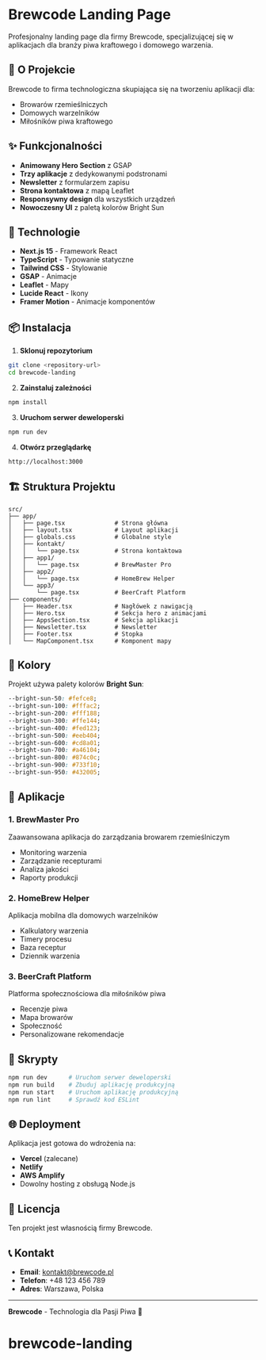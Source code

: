 # Brewcode Landing Page

Profesjonalny landing page dla firmy Brewcode, specjalizującej się w aplikacjach dla branży piwa kraftowego i domowego warzenia.

## 🍺 O Projekcie

Brewcode to firma technologiczna skupiająca się na tworzeniu aplikacji dla:

- Browarów rzemieślniczych
- Domowych warzelników
- Miłośników piwa kraftowego

## ✨ Funkcjonalności

- **Animowany Hero Section** z GSAP
- **Trzy aplikacje** z dedykowanymi podstronami
- **Newsletter** z formularzem zapisu
- **Strona kontaktowa** z mapą Leaflet
- **Responsywny design** dla wszystkich urządzeń
- **Nowoczesny UI** z paletą kolorów Bright Sun

## 🚀 Technologie

- **Next.js 15** - Framework React
- **TypeScript** - Typowanie statyczne
- **Tailwind CSS** - Stylowanie
- **GSAP** - Animacje
- **Leaflet** - Mapy
- **Lucide React** - Ikony
- **Framer Motion** - Animacje komponentów

## 📦 Instalacja

1. **Sklonuj repozytorium**

```bash
git clone <repository-url>
cd brewcode-landing
```

2. **Zainstaluj zależności**

```bash
npm install
```

3. **Uruchom serwer deweloperski**

```bash
npm run dev
```

4. **Otwórz przeglądarkę**

```
http://localhost:3000
```

## 🏗️ Struktura Projektu

```
src/
├── app/
│   ├── page.tsx              # Strona główna
│   ├── layout.tsx            # Layout aplikacji
│   ├── globals.css           # Globalne style
│   ├── kontakt/
│   │   └── page.tsx          # Strona kontaktowa
│   ├── app1/
│   │   └── page.tsx          # BrewMaster Pro
│   ├── app2/
│   │   └── page.tsx          # HomeBrew Helper
│   └── app3/
│       └── page.tsx          # BeerCraft Platform
├── components/
│   ├── Header.tsx            # Nagłówek z nawigacją
│   ├── Hero.tsx              # Sekcja hero z animacjami
│   ├── AppsSection.tsx       # Sekcja aplikacji
│   ├── Newsletter.tsx        # Newsletter
│   ├── Footer.tsx            # Stopka
│   └── MapComponent.tsx      # Komponent mapy
```

## 🎨 Kolory

Projekt używa palety kolorów **Bright Sun**:

```css
--bright-sun-50: #fefce8;
--bright-sun-100: #fffac2;
--bright-sun-200: #fff188;
--bright-sun-300: #ffe144;
--bright-sun-400: #fed123;
--bright-sun-500: #eeb404;
--bright-sun-600: #cd8a01;
--bright-sun-700: #a46104;
--bright-sun-800: #874c0c;
--bright-sun-900: #733f10;
--bright-sun-950: #432005;
```

## 📱 Aplikacje

### 1. BrewMaster Pro

Zaawansowana aplikacja do zarządzania browarem rzemieślniczym

- Monitoring warzenia
- Zarządzanie recepturami
- Analiza jakości
- Raporty produkcji

### 2. HomeBrew Helper

Aplikacja mobilna dla domowych warzelników

- Kalkulatory warzenia
- Timery procesu
- Baza receptur
- Dziennik warzenia

### 3. BeerCraft Platform

Platforma społecznościowa dla miłośników piwa

- Recenzje piwa
- Mapa browarów
- Społeczność
- Personalizowane rekomendacje

## 🔧 Skrypty

```bash
npm run dev      # Uruchom serwer deweloperski
npm run build    # Zbuduj aplikację produkcyjną
npm run start    # Uruchom aplikację produkcyjną
npm run lint     # Sprawdź kod ESLint
```

## 🌐 Deployment

Aplikacja jest gotowa do wdrożenia na:

- **Vercel** (zalecane)
- **Netlify**
- **AWS Amplify**
- Dowolny hosting z obsługą Node.js

## 📄 Licencja

Ten projekt jest własnością firmy Brewcode.

## 📞 Kontakt

- **Email**: kontakt@brewcode.pl
- **Telefon**: +48 123 456 789
- **Adres**: Warszawa, Polska

---

**Brewcode** - Technologia dla Pasji Piwa 🍺
# brewcode-landing
